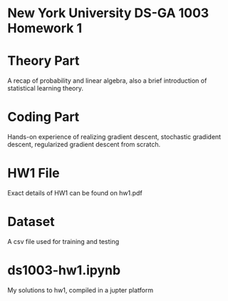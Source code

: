 # New York University DS-GA 1003 Homework 1 
# Theory Part
A recap of probability and linear algebra, also a brief introduction of statistical learning theory. 

# Coding Part
Hands-on experience of realizing gradient descent, stochastic gradident descent, regularized gradient descent from scratch.

# HW1 File
Exact details of HW1 can be found on hw1.pdf

# Dataset 
A csv file used for training and testing 

# ds1003-hw1.ipynb
My solutions to hw1, compiled in a jupter platform
